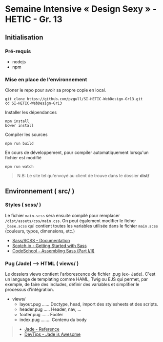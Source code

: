 # Semaine Intensive « Design Sexy » - HETIC - Gr. 13
## Initialisation

### Pré-requis
- nodejs
- npm

### Mise en place de l'environnement

Cloner le repo pour avoir sa propre copie en local.
```
git clone https://github.com/pzgull/SI-HETIC-WebDesign-Gr13.git
cd SI-HETIC-WebDesign-Gr13
```
Installer les dépendances
```
npm install
bower install
```
Compiler les sources
```
npm run build
```
En cours de développement, pour compiler automatiquement lorsqu'un fichier est modifié
```
npm run watch
```
> N.B: Le site tel qu'envoyé au client de trouve dans le dossier **dist/**

## Environnement ( src/ )

### Styles ( scss/ )

Le fichier `main.scss` sera ensuite compilé pour remplacer `/dist/assets/css/main.css`. On peut également modifier le ficher `_base.scss` qui contient toutes les variables utilisée dans le fichier `main.scss` (couleurs, typos, dimensions, etc.)

- [Sass/SCSS - Documentation](http://sass-lang.com/guide)
- [Scotch.io - Getting Started with Sass](https://scotch.io/tutorials/getting-started-with-sass)
- [CodeSchool - Assembling Sass (Part I/II)](https://www.codeschool.com/search?utf8=%E2%9C%93&loc=hero&query=sass)

### Pug (Jade) --> HTML ( views/ )

Le dossiers views contient l'arborescence de fichier .pug (ex- Jade). C'est un language de templating comme HAML, Twig ou EJS qui permet, par exemple, de faire des includes, définir des variables et simplifier le processus d'intégration.

- views/
  - layout.pug ...... Doctype, head, import des stylesheets et des scripts.
  - header.pug ..... Header, nav, ...
  - footer.pug ...... Footer
  - index.pug ........ Contenu du body

> - [Jade - Reference](http://jade-lang.com/reference/)
> - [ DevTips - Jade is Awesome](https://www.youtube.com/watch?v=wzAWI9h3q18)

